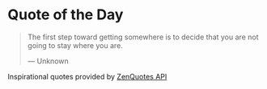 # Quote of the Day

<!-- QUOTE_START -->
> The first step toward getting somewhere is to decide that you are not going to stay where you are.
>
> — Unknown

Inspirational quotes provided by <a href="https://zenquotes.io/" target="_blank">ZenQuotes API</a>
<!-- QUOTE_END -->